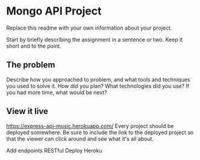 # Mongo API Project

Replace this readme with your own information about your project.

Start by briefly describing the assignment in a sentence or two. Keep it short and to the point.

## The problem

Describe how you approached to problem, and what tools and techniques you used to solve it. How did you plan? What technologies did you use? If you had more time, what would be next?

## View it live

https://express-api-music.herokuapp.com/
Every project should be deployed somewhere. Be sure to include the link to the deployed project so that the viewer can click around and see what it's all about.

Add endpoints
RESTful
Deploy Heroku
